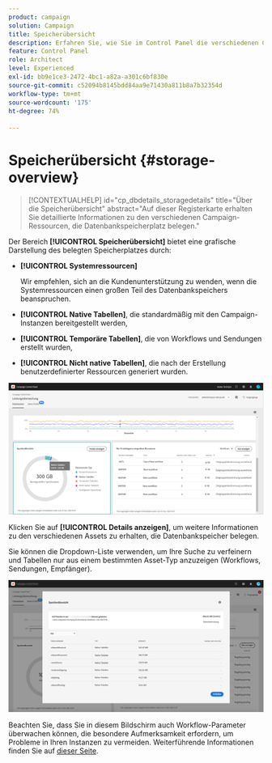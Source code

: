 ```yaml
---
product: campaign
solution: Campaign
title: Speicherübersicht
description: Erfahren Sie, wie Sie im Control Panel die verschiedenen Campaign-Ressourcen überwachen, die in Ihren Instanzen Datenbankspeicherplatz belegen.
feature: Control Panel
role: Architect
level: Experienced
exl-id: bb9e1ce3-2472-4bc1-a82a-a301c6bf830e
source-git-commit: c52094b8145bdd84aa9e71430a811b8a7b32354d
workflow-type: tm+mt
source-wordcount: '175'
ht-degree: 74%

---
```


# Speicherübersicht {#storage-overview}

>[!CONTEXTUALHELP]
>id="cp_dbdetails_storagedetails"
>title="Über die Speicherübersicht"
>abstract="Auf dieser Registerkarte erhalten Sie detaillierte Informationen zu den verschiedenen Campaign-Ressourcen, die Datenbankspeicherplatz belegen."

Der Bereich **[!UICONTROL Speicherübersicht]** bietet eine grafische Darstellung des belegten Speicherplatzes durch:

* **[!UICONTROL Systemressourcen]**

   Wir empfehlen, sich an die Kundenunterstützung zu wenden, wenn die Systemressourcen einen großen Teil des Datenbankspeichers beanspruchen.

* **[!UICONTROL Native Tabellen]**, die standardmäßig mit den Campaign-Instanzen bereitgestellt werden,
* **[!UICONTROL Temporäre Tabellen]**, die von Workflows und Sendungen erstellt wurden,
* **[!UICONTROL Nicht native Tabellen]**, die nach der Erstellung benutzerdefinierter Ressourcen generiert wurden.

![](assets/database-storage-overview.png)

Klicken Sie auf **[!UICONTROL Details anzeigen]**, um weitere Informationen zu den verschiedenen Assets zu erhalten, die Datenbankspeicher belegen.

Sie können die Dropdown-Liste verwenden, um Ihre Suche zu verfeinern und Tabellen nur aus einem bestimmten Asset-Typ anzuzeigen (Workflows, Sendungen, Empfänger).

![](assets/database-storage-details.png)

Beachten Sie, dass Sie in diesem Bildschirm auch Workflow-Parameter überwachen können, die besondere Aufmerksamkeit erfordern, um Probleme in Ihren Instanzen zu vermeiden. Weiterführende Informationen finden Sie auf [dieser Seite](workflow-monitoring.md).
